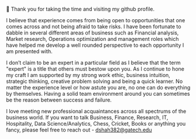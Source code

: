 👋 Thank you for taking the time and visiting my github profile.
 
I believe that experience comes from being open to opportunities that one comes across and not being afraid to take risks. I have been fortunate to dabble in several different areas of business such as Financial analysis, Market research, Operations optimization and management roles which have helped me develop a well rounded perspective to each opportunity I am presented with.

I don’t claim to be an expert in a particular field as I believe that the term "expert" is a title that others must bestow upon you. As I continue to hone my craft I am supported by my strong work ethic, business intuition, strategic thinking, creative problem solving and being a quick learner. No matter the experience level or how astute you are, no one can do everything by themselves. Having a solid team environment around you can sometimes be the reason between success and failure.

I love meeting new professional acquaintances across all spectrums of the business world. If you want to talk Business, Finance, Research, IT, Hospitality, Data Science/Analytics, Chess, Cricket, Books or anything you fancy, please feel free to reach out - dshah382@gatech.edu
